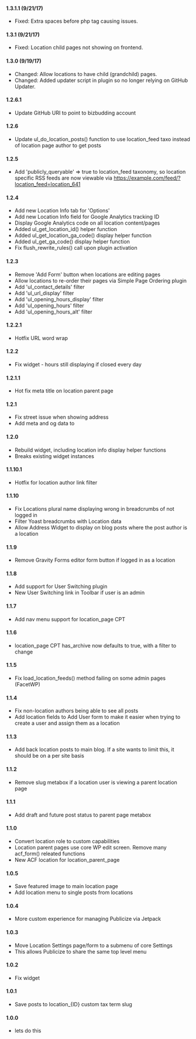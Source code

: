 #### 1.3.1.1 (9/21/17)
* Fixed: Extra spaces before php tag causing issues.

#### 1.3.1 (9/21/17)
* Fixed: Location child pages not showing on frontend.

#### 1.3.0 (9/19/17)
* Changed: Allow locations to have child (grandchild) pages.
* Changed: Added updater script in plugin so no longer relying on GitHub Updater.

#### 1.2.6.1
* Update GitHub URI to point to bizbudding account

#### 1.2.6
* Update ul_do_location_posts() function to use location_feed taxo instead of location page author to get posts

#### 1.2.5
* Add 'publicly_queryable' => true to location_feed taxonomy, so location specific RSS feeds are now viewable via https://example.com/feed/?location_feed=location_641

#### 1.2.4
* Add new Location Info tab for 'Options'
* Add new Location Info field for Google Analytics tracking ID
* Display Google Analytics code on all location content/pages
* Added ul_get_location_id() helper function
* Added ul_get_location_ga_code() display helper function
* Added ul_get_ga_code() display helper function
* Fix flush_rewrite_rules() call upon plugin activation

#### 1.2.3
* Remove 'Add Form' button when locations are editing pages
* Allow locations to re-order their pages via Simple Page Ordering plugin
* Add 'ul_contact_details' filter
* Add 'ul_url_display' filter
* Add 'ul_opening_hours_display' filter
* Add 'ul_opening_hours' filter
* Add 'ul_opening_hours_alt' filter

#### 1.2.2.1
* Hotfix URL word wrap

#### 1.2.2
* Fix widget - hours still displaying if closed every day

#### 1.2.1.1
* Hot fix meta title on location parent page

#### 1.2.1
* Fix street issue when showing address
* Add meta and og data to <head>

#### 1.2.0
* Rebuild widget, including location info display helper functions
* Breaks existing widget instances

#### 1.1.10.1
* Hotfix for location author link filter

#### 1.1.10
* Fix Locations plural name displaying wrong in breadcrumbs of not logged in
* Filter Yoast breadcrumbs with Location data
* Allow Address Widget to display on blog posts where the post author is a location

#### 1.1.9
* Remove Gravity Forms editor form button if logged in as a location

#### 1.1.8
* Add support for User Switching plugin
* New User Switching link in Toolbar if user is an admin

#### 1.1.7
* Add nav menu support for location_page CPT

#### 1.1.6
* location_page CPT has_archive now defaults to true, with a filter to change

#### 1.1.5
* Fix load_location_feeds() method failing on some admin pages (FacetWP)

#### 1.1.4
* Fix non-location authors being able to see all posts
* Add location fields to Add User form to make it easier when trying to create a user and assign them as a location

#### 1.1.3
* Add back location posts to main blog. If a site wants to limit this, it should be on a per site basis

#### 1.1.2
* Remove slug metabox if a location user is viewing a parent location page

#### 1.1.1
* Add draft and future post status to parent page metabox

#### 1.1.0
* Convert location role to custom capabilities
* Location parent pages use core WP edit screen. Remove many acf_form() releated functions
* New ACF location for location_parent_page

#### 1.0.5
* Save featured image to main location page
* Add location menu to single posts from locations

#### 1.0.4
* More custom experience for managing Publicize via Jetpack

#### 1.0.3
* Move Location Settings page/form to a submenu of core Settings
* This allows Publicize to share the same top level menu

#### 1.0.2
* Fix widget

#### 1.0.1
* Save posts to location_{ID} custom tax term slug

#### 1.0.0
* lets do this

